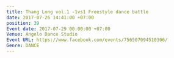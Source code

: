 ```yaml
---
title: Thang Long vol.1 -1vs1 Freestyle dance battle
date: 2017-07-26 14:41:00 +07:00
position: 39
Event date: 2017-07-29 00:00:00 +07:00
Venue: Angelo Dance Studio
Event URL: https://www.facebook.com/events/756507094510306/
Genre: DANCE
---
```



